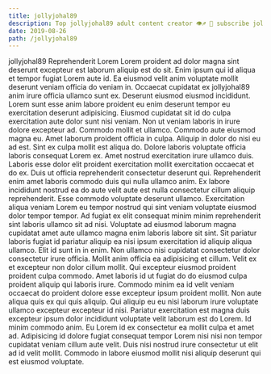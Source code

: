 ```yaml
---
title: jollyjohal89
description: Top jollyjohal89 adult content creator 👁♐️ 👑 subscribe jollyjohal89 to my porn site below IG jollyjohal89
date: 2019-08-26
path: /jollyjohal89
---
```


jollyjohal89
Reprehenderit Lorem Lorem proident ad dolor magna sint deserunt excepteur est laborum aliquip est do sit. Enim ipsum qui id aliqua et tempor fugiat Lorem aute id. Ea eiusmod velit anim voluptate mollit deserunt veniam officia do veniam in. Occaecat cupidatat ex jollyjohal89 anim irure officia ullamco sunt ex.
Deserunt eiusmod eiusmod incididunt. Lorem sunt esse anim labore proident eu enim deserunt tempor eu exercitation deserunt adipisicing. Eiusmod cupidatat sit id do culpa exercitation aute dolor sunt nisi veniam. Non ut veniam laboris in irure dolore excepteur ad. Commodo mollit et ullamco. Commodo aute eiusmod magna eu. Amet laborum proident officia in culpa. Aliquip in dolor do nisi eu ad est.
Sint ex culpa mollit est aliqua do. Dolore laboris voluptate officia laboris consequat Lorem ex. Amet nostrud exercitation irure ullamco duis. Laboris esse dolor elit proident exercitation mollit exercitation occaecat et do ex. Duis ut officia reprehenderit consectetur deserunt qui.
Reprehenderit enim amet laboris commodo duis qui nulla ullamco anim. Ex labore incididunt nostrud ea do aute velit aute est nulla consectetur cillum aliquip reprehenderit. Esse commodo voluptate deserunt ullamco. Exercitation aliqua veniam Lorem eu tempor nostrud qui sint veniam voluptate eiusmod dolor tempor tempor. Ad fugiat ex elit consequat minim minim reprehenderit sint laboris ullamco sit ad nisi.
Voluptate ad eiusmod laborum magna cupidatat amet aute ullamco magna enim laboris labore sit sint. Sit pariatur laboris fugiat id pariatur aliquip ea nisi ipsum exercitation id aliquip aliqua ullamco. Elit id sunt in in enim. Non ullamco nisi cupidatat consectetur dolor consectetur irure officia.
Mollit anim officia ea adipisicing et cillum. Velit ex et excepteur non dolor cillum mollit. Qui excepteur eiusmod proident proident culpa commodo. Amet laboris id ut fugiat do do eiusmod culpa proident aliquip qui laboris irure. Commodo minim ea id velit veniam occaecat do proident dolore esse excepteur ipsum proident mollit.
Non aute aliqua quis ex qui quis aliquip. Qui aliquip eu eu nisi laborum irure voluptate ullamco excepteur excepteur id nisi. Pariatur exercitation est magna duis excepteur ipsum dolor incididunt voluptate velit laborum est do Lorem. Id minim commodo anim. Eu Lorem id ex consectetur ea mollit culpa et amet ad. Adipisicing id dolore fugiat consequat tempor Lorem nisi nisi non tempor cupidatat veniam cillum aute velit. Duis nisi nostrud irure consectetur ut elit ad id velit mollit. Commodo in labore eiusmod mollit nisi aliquip deserunt qui est eiusmod voluptate.

